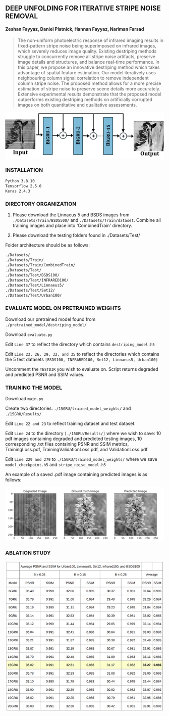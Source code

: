 ## DEEP UNFOLDING FOR ITERATIVE STRIPE NOISE REMOVAL

#### Zeshan Fayyaz, Daniel Platnick, Hannan Fayyaz, Nariman Farsad 

> The non-uniform photoelectric response of infrared imaging results in fixed-pattern stripe noise being superimposed on infrared images, which severely reduces image quality. Existing destriping methods struggle to concurrently remove all stripe noise artifacts, preserve image details and structures, and balance real-time performance. In this paper, we propose an innovative destriping method which takes advantage of spatial feature estimation. Our model iteratively uses neighbouring column signal correlation to remove independent column stripe noise. The proposed method allows for a more precise estimation of stripe noise to preserve scene details more accurately. Extensive experimental results demonstrate that the proposed model outperforms existing destriping methods on artificially corrupted images on both quantitative and qualitative assessments. 

![15gru.png](15gru.png)

### INSTALLATION

```
Python 3.8.10
Tensorflow 2.5.0
Keras 2.4.3 
```

### DIRECTORY ORGANIZATION 

1. Please download the Linnaeus 5 and BSDS images from ```./Datasets/Train/BSDS500/``` and ```./Datasets/Train/dataset```. Combine all training images and place into 'CombinedTrain' directory. 

2. Please download the testing folders found in ./Datasets/Test/ 

Folder architecture should be as follows: 
```
./Datasets/
./Datasets/Train/
./Datasets/Train/CombinedTrain/
./Datasets/Test/
./Datasets/Test/BSDS100/
./Datasets/Test/INFRARED100/
./Datasets/Test/Linnaeus5/
./Datasets/Test/Set12/
./Datasets/Test/Urban100/
```

### EVALUATE MODEL ON PRETRAINED WEIGHTS

Download our pretrained model found from ```./pretrained_model/destriping_model/```

Download ```evaluate.py```

Edit ```Line 37``` to reflect the directory which contains ```destriping_model.h5```

Edit ```Line 23, 26, 29, 32, and 35``` to reflect the directories which contains the 5 test datasets ```[BSDS100, INFRARED100, Set12, Linnaeus5, Urban100]```

Uncomment the ```TESTDIR``` you wish to evaluate on. Script returns degraded and predicted PSNR and SSIM values. 


### TRAINING THE MODEL

Download ```main.py```

Create two directories. ```./15GRU/trained_model_weights/``` and ```./15GRU/Results/``` 

Edit ```Line 22 and 23``` to reflect training dataset and test dataset. 

Edit ```Line 24``` to the directory ```[./15GRU/Results/]``` where we wish to save: 10 pdf images containing degraded and predicted testing images, 10 corresponding .txt files containing PSNR and SSIM metrics, TrainingLoss.pdf, TrainingValidationLoss.pdf, and ValidationLoss.pdf 

Edit ```Line 229 and 279``` to ```./15GRU/trained_model_weights/``` where we save ```model_checkpoint.h5``` and ```stripe_noise_model.h5``` 

An example of a saved .pdf image containing predicted images is as follows: 

![results](results_test.PNG)


### ABLATION STUDY 

![expanded_ablation.JPG](expanded_ablation.JPG)






